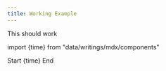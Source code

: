 ```yaml
---
title: Working Example
---
```


This should work

import {time} from "data/writings/mdx/components"

Start {time} End
